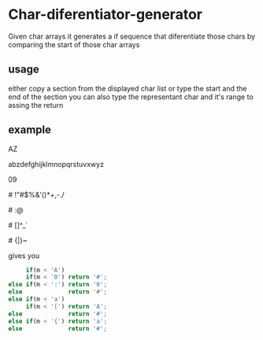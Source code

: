 # Char-diferentiator-generator
Given char arrays it generates a if sequence that diferentiate those chars by comparing the start of those char arrays

## usage
either copy a section from the displayed char list or type the start and the end of the section
you can also type the representant char and it's range to assing the return

## example

AZ

abzdefghijklmnopqrstuvxwyz

09

\# !"#$%&'()*+,-./

\# :@

\# [\]^_`

\# {|}~

gives you
```javascript
     if(m < 'A')
     if(m < '0') return '#';
else if(m < ':') return '0';
else             return '#';
else if(m < 'a')
     if(m < '[') return 'A';
else             return '#';
else if(m < '{') return 'a';
else             return '#';
```
